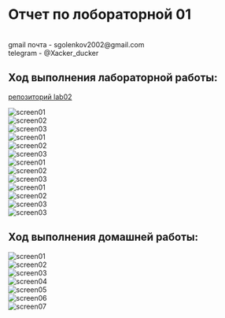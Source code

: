 <h1>Отчет по лобораторной 01</h1>
</br>gmail почта - sgolenkov2002@gmail.com </br>
telegram - @Xacker_ducker

<h2>Ход выполнения лабораторной работы:</h2>

[репозиторий lab02](https://github.com/Alex1505Gold/lab02)

![screen01](./screens/Screen_01.png)</br>
![screen02](./screens/Screen_02.png)</br>
![screen03](./screens/Screen_03.png)</br>
![screen01](./screens/Screen_04.png)</br>
![screen02](./screens/Screen_05.png)</br>
![screen03](./screens/Screen_06.png)</br>
![screen01](./screens/Screen_07.png)</br>
![screen02](./screens/Screen_08.png)</br>
![screen03](./screens/Screen_09.png)</br>
![screen01](./screens/Screen_10.png)</br>
![screen02](./screens/Screen_11.png)</br>
![screen03](./screens/Screen_12.png)</br>
![screen03](./screens/Screen_13.png)</br>

<h2>Ход выполнения домашней работы:</h2>

![screen01](./screens/screen01.png)</br>
![screen02](./screens/screen02.png)</br>
![screen03](./screens/screen03.png)</br>
![screen04](./screens/screen04.png)</br>
![screen05](./screens/screen05.png)</br>
![screen06](./screens/screen06.png)</br>
![screen07](./screens/screen07.png)</br>
